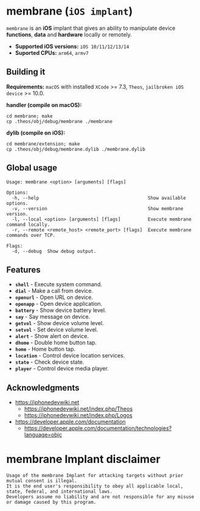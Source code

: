 # membrane (`iOS implant`)

`membrane` is an **iOS** implant that gives an ability to manipulate device **functions**, **data** and **hardware** locally or remotely.

* **Supported iOS versions:** `iOS 10/11/12/13/14`
* **Suported CPUs:** `arm64`, `armv7`

## Building it

**Requirements:** `macOS` with installed `XCode` >= 7.3, `Theos`, `jailbroken iOS device` >= 10.0.

**handler (compile on macOS):**

```
cd membrane; make
cp .theos/obj/debug/membrane ./membrane
```

**dylib (compile on iOS):**

```
cd membrane/extension; make
cp .theos/obj/debug/membrane.dylib ./membrane.dylib
```

## Global usage

```
Usage: membrane <option> [arguments] [flags]

Options:
  -h, --help                                        Show available options.
  -v, --version                                     Show membrane version.
  -l, --local <option> [arguments] [flags]          Execute membrane command locally.
  -r, --remote <remote_host> <remote_port> [flags]  Execute membrane commands over TCP.
  
Flags:
  -d, --debug  Show debug output.
```

## Features

* **`shell`** - Execute system command.
* **`dial`** - Make a call from device.
* **`openurl`** - Open URL on device.
* **`openapp`** - Open device application.
* **`battery`** - Show device battery level.
* **`say`** - Say message on device.
* **`getvol`** - Show device volume level.
* **`setvol`** - Set device volume level.
* **`alert`** - Show alert on device.
* **`dhome`** - Double home button tap.
* **`home`** - Home button tap.
* **`location`** - Control device location services.
* **`state`** - Check device state.
* **`player`** - Control device media player.

## Acknowledgments

* https://iphonedevwiki.net
    * https://iphonedevwiki.net/index.php/Theos
    * https://iphonedevwiki.net/index.php/Logos
* https://developer.apple.com/documentation
    * https://developer.apple.com/documentation/technologies?language=objc

# membrane Implant disclaimer

```
Usage of the membrane Implant for attacking targets without prior mutual consent is illegal.
It is the end user's responsibility to obey all applicable local, state, federal, and international laws.
Developers assume no liability and are not responsible for any misuse or damage caused by this program.
```
